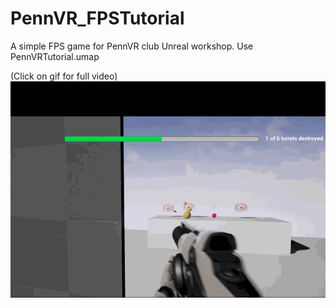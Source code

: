 # PennVR_FPSTutorial
A simple FPS game for PennVR club Unreal workshop. Use PennVRTutorial.umap

(Click on gif for full video)
[![screenshot](https://github.com/trungtle/PennVR_FPSTutorial/blob/master/Content/Screenshots/PennVR_FPS.gif)](https://youtu.be/MthvLVkWQ1U)
